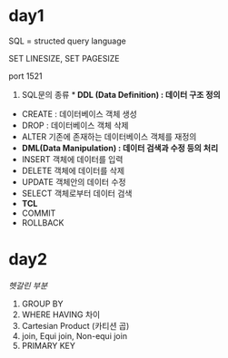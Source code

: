 # day1

SQL = structed query language

SET LINESIZE, SET PAGESIZE

port 1521

1. SQL문의 종류
*<strong> DDL (Data Definition) : 데이터 구조 정의 </strong>
* CREATE : 데이터베이스 객체 생성
* DROP : 데이터베이스 객체 삭제
* ALTER 기존에 존재하는 데이터베이스 객체를 재정의
* <strong> DML(Data Manipulation) :  데이터 검색과 수정 등의 처리 </strong>
* INSERT 객체에 데이터를 입력
* DELETE 객체에 데이터를 삭제
* UPDATE 객체안의 데이터 수정
* SELECT 객체로부터 데이터 검색
* <strong> TCL </strong>
* COMMIT
* ROLLBACK


# day2

<em>헷갈린 부분</em>
1. GROUP BY
2. WHERE HAVING 차이
3. Cartesian Product (카티션 곱)
4. join, Equi join, Non-equi join
5. PRIMARY KEY
